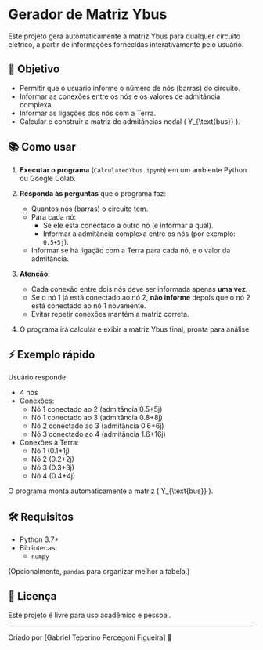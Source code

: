 # Gerador de Matriz Ybus

Este projeto gera automaticamente a matriz Ybus para qualquer circuito elétrico, a partir de informações fornecidas interativamente pelo usuário.

## 🚀 Objetivo

- Permitir que o usuário informe o número de nós (barras) do circuito.
- Informar as conexões entre os nós e os valores de admitância complexa.
- Informar as ligações dos nós com a Terra.
- Calcular e construir a matriz de admitâncias nodal \( Y_{\text{bus}} \).

## 📚 Como usar

1. **Executar o programa** (`CalculatedYbus.ipynb`) em um ambiente Python ou Google Colab.
2. **Responda às perguntas** que o programa faz:
   - Quantos nós (barras) o circuito tem.
   - Para cada nó:
     - Se ele está conectado a outro nó (e informar a qual).
     - Informar a admitância complexa entre os nós (por exemplo: `0.5+5j`).
   - Informar se há ligação com a Terra para cada nó, e o valor da admitância.

3. **Atenção**: 
   - Cada conexão entre dois nós deve ser informada apenas **uma vez**.
   - Se o nó 1 já está conectado ao nó 2, **não informe** depois que o nó 2 está conectado ao nó 1 novamente.  
   - Evitar repetir conexões mantém a matriz correta.

4. O programa irá calcular e exibir a matriz Ybus final, pronta para análise.

## ⚡ Exemplo rápido

Usuário responde:

- 4 nós
- Conexões:
  - Nó 1 conectado ao 2 (admitância 0.5+5j)
  - Nó 1 conectado ao 3 (admitância 0.8+8j)
  - Nó 2 conectado ao 3 (admitância 0.6+6j)
  - Nó 3 conectado ao 4 (admitância 1.6+16j)
- Conexões à Terra:
  - Nó 1 (0.1+1j)
  - Nó 2 (0.2+2j)
  - Nó 3 (0.3+3j)
  - Nó 4 (0.4+4j)

O programa monta automaticamente a matriz \( Y_{\text{bus}} \).

## 🛠️ Requisitos

- Python 3.7+
- Bibliotecas:
  - `numpy`

(Opcionalmente, `pandas` para organizar melhor a tabela.)

## 📄 Licença

Este projeto é livre para uso acadêmico e pessoal.

---

Criado por [Gabriel Teperino Percegoni Figueira] 🚀

